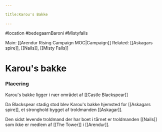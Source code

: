 --- 
title:Karou's Bakke 
---
#location #bedegaarnBaroni #Mistyfalls 

Main: [[Arendur Rising Campaign MOC|Campaign]] Related: [[Askagars spire]], [[Nails]], [[Misty Falls]]

# Karou's bakke

### Placering
Karou's bakke ligger i nær området af [[Castle Blackspear]]

Da Blackspear stadig stod blev Karou's bakke hjemsted for [[Askagars spire]], et stronghold bygget af troldmanden [[Askagar]]. 

Den sidst levende troldmand der har boet i tårnet er troldmanden [[Nails]] som ikke er medlem af [[The Tower]] i [[Arendur]].
